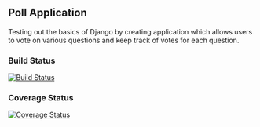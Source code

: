 ## Poll Application

Testing out the basics of Django by creating application which allows users to vote on various questions and keep track of votes for each question.

### Build Status
[![Build Status](https://app.travis-ci.com/gamSeier/swe1-app.svg?branch=main)](https://app.travis-ci.com/gamSeier/swe1-app) 
### Coverage Status
[![Coverage Status](https://coveralls.io/repos/github/gamSeier/swe1-app/badge.svg?branch=dev)](https://coveralls.io/github/gamSeier/swe1-app?branch=dev)
